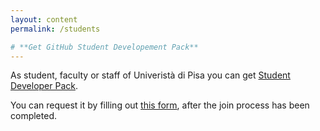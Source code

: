 ```yaml
---
layout: content
permalink: /students

# **Get GitHub Student Developement Pack**
---
```


As student, faculty or staff of Univeristà di Pisa you can get [Student Developer Pack](https://education.github.com/pack).

You can request it by filling out [this form](http://su.unipi.it/GitHubStudentBenefitRequest), after the join process has been completed.
